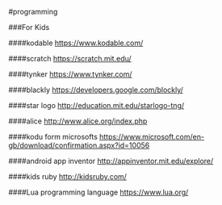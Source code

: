 #programming

###For Kids

####kodable
https://www.kodable.com/

####scratch
https://scratch.mit.edu/

####tynker
https://www.tynker.com/

####blackly
https://developers.google.com/blockly/

####star logo
http://education.mit.edu/starlogo-tng/

####alice
http://www.alice.org/index.php

####kodu form microsofts
https://www.microsoft.com/en-gb/download/confirmation.aspx?id=10056

####android app inventor
http://appinventor.mit.edu/explore/


####kids ruby
http://kidsruby.com/


####Lua programming language
https://www.lua.org/
